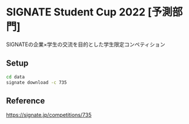# SIGNATE Student Cup 2022 [予測部門]
SIGNATEの企業×学生の交流を目的とした学生限定コンペティション

## Setup

```bash
cd data
signate download -c 735
```

## Reference
https://signate.jp/competitions/735
